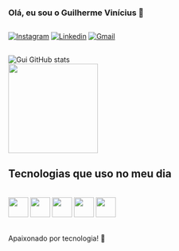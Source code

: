 ### Olá, eu sou o Guilherme Vinícius 🎲

##
[![Instagram](https://img.shields.io/badge/Instagram-E4405F?style=for-the-badge&logo=instagram&logoColor=white)](https://instagram.com/eai_guihhh?igshid=YTQwZjQ0NmI0OA==)
[![Linkedin](https://img.shields.io/badge/LinkedIn-0077B5?style=for-the-badge&logo=linkedin&logoColor=white)](www.linkedin.com/in/guilherme-vinicius-9054b5256)
[![Gmail](https://img.shields.io/badge/Gmail-D14836?style=for-the-badge&logo=gmail&logoColor=white)](mailto:guilhermeviniciusgv42@gmail.com)
##


![Gui GitHub stats](https://github-readme-stats.vercel.app/api?username=guivpn&show_icons=true&theme=tokyonight)</br>
<img loading="lazy" height="180em" src="https://github-readme-stats.vercel.app/api/top-langs/?username=guivpn&layout=compact&langs_count=7&theme=dracula"/>

## Tecnologias que uso no meu dia

<div style = "display: inline_block"></br>
    <img width = '40' height = '40' src = "https://cdn.jsdelivr.net/gh/devicons/devicon/icons/java/java-original.svg" />
    <img width = '40' height = '40' src = "https://cdn.jsdelivr.net/gh/devicons/devicon/icons/python/python-original.svg" />
    <img width = '40' height = '40' src = "https://cdn.jsdelivr.net/gh/devicons/devicon/icons/html5/html5-original.svg" />
    <img width = '40' height = '40' src = "https://cdn.jsdelivr.net/gh/devicons/devicon/icons/css3/css3-original.svg" />
    <img width = '40' height = '40' src = "https://cdn.jsdelivr.net/gh/devicons/devicon/icons/mysql/mysql-original-wordmark.svg" />
</div>


</br>Apaixonado por tecnologia! 💭

